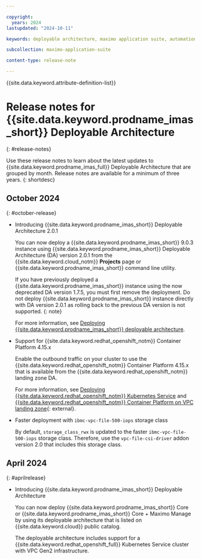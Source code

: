 ```yaml
---

copyright:
  years: 2024
lastupdated: "2024-10-11"

keywords: deployable architecture, maximo application suite, automation

subcollection: maximo-application-suite

content-type: release-note

---
```


{{site.data.keyword.attribute-definition-list}}

# Release notes for {{site.data.keyword.prodname_imas_short}} Deployable Architecture
{: #release-notes}

Use these release notes to learn about the latest updates to {{site.data.keyword.prodname_imas_full}} Deployable Architecture that are grouped by month. Release notes are available for a minimum of three years.
{: shortdesc}

## October 2024
{: #october-release}

- Introducing {{site.data.keyword.prodname_imas_short}} Deployable Architecture 2.0.1

   You can now deploy a {{site.data.keyword.prodname_imas_short}} 9.0.3 instance using {{site.data.keyword.prodname_imas_short}} Deployable Architecture (DA) version 2.0.1 from the {{site.data.keyword.cloud_notm}} **Projects** page or {{site.data.keyword.prodname_imas_short}} command line utility.

   If you have previously deployed a {{site.data.keyword.prodname_imas_short}} instance using the now deprecated DA version 1.7.5, you must first remove the deployment. Do not deploy {{site.data.keyword.prodname_imas_short}} instance directly with DA version 2.0.1 as rolling back to the previous DA version is not supported.
   {: note}

   For more information, see [Deploying {{site.data.keyword.prodname_imas_short}} deployable architecture](/docs/maximo-application-suite?topic=maximo-application-suite-deploying-da#upgrading-or-updating-maximo-application-suite).

- Support for {{site.data.keyword.redhat_openshift_notm}} Container Platform 4.15.x

   Enable the outbound traffic on your cluster to use the {{site.data.keyword.redhat_openshift_notm}} Container Platform 4.15.x that is available from the {{site.data.keyword.redhat_openshift_notm}} landing zone DA.

   For more information, see [Deploying {{site.data.keyword.redhat_openshift_notm}} Kubernetes Service](/docs/maximo-application-suite?topic=maximo-application-suite-deploy-redhat-openshift-kubernetes-service) and [{{site.data.keyword.redhat_openshift_notm}} Container Platform on VPC landing zone](https://cloud.ibm.com/catalog/architecture/deploy-arch-ibm-slz-ocp-95fccffc-ae3b-42df-b6d9-80be5914d852-global){: external}.

- Faster deployment with `ibmc-vpc-file-500-iops` storage class

   By default, `storage_class_rwx` is updated to the faster `ibmc-vpc-file-500-iops` storage class. Therefore, use the `vpc-file-csi-driver` addon version 2.0 that includes this storage class.

## April 2024
{: #aprilrelease}

- Introducing {{site.data.keyword.prodname_imas_short}} Deployable Architecture

   You can now deploy {{site.data.keyword.prodname_imas_short}} Core or {{site.data.keyword.prodname_imas_short}} Core + Maximo Manage by using its deployable architecture that is listed on {{site.data.keyword.cloud}} public catalog.

   The deployable architecture includes support for a {{site.data.keyword.redhat_openshift_full}} Kubernetes Service cluster with VPC Gen2 infrastructure.
